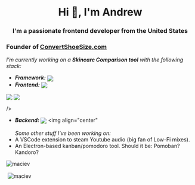 <h1 align="center">Hi 👋, I'm Andrew</h1>
<h3 align="center">I'm a passionate frontend developer from the United States</h3>

<h3>Founder of <a href="convertshoesize.com">ConvertShoeSize.com</a> </h3>


 <i>I’m currently working on a **Skincare Comparison tool** with the following stack:</i>
-  <i><b>Framework:</b></i> <img align="center" src="https://img.shields.io/badge/React-20232A?style=for-the-badge&logo=react&logoColor=61DAFB" />
 - <i><b>Frontend:</b></i>  <img align="center" src="https://img.shields.io/badge/Vite-B73BFE?style=for-the-badge&logo=vite&logoColor=FFD62E" />
 <img align="center" src="https://img.shields.io/badge/Tailwind_CSS-38B2AC?style=for-the-badge&logo=tailwind-css&logoColor=white" />
 <img align="center" src="https://img.shields.io/badge/shadcn%2Fui-000000?style=for-the-badge&logo=shadcnui&logoColor=white" />
 
 />
  - <i><b>Backend:</b></i> <img align="center" src="https://img.shields.io/badge/Supabase-181818?style=for-the-badge&logo=supabase&logoColor=white" /> <img align="center" 
<br></br>
<i>Some other stuff I've been working on:</i>
- A VSCode extension to steam Youtube audio (big fan of Low-Fi mixes).
- An Electron-based kanban/pomodoro tool. Should it be: Pomoban? Kandoro? 



<p align="left"> <img src="https://komarev.com/ghpvc/?username=maciev&label=Profile%20views&color=0e75b6&style=flat" alt="maciev" /> </p>
<p>&nbsp;<img align="center" src="https://github-readme-stats.vercel.app/api?username=maciev&show_icons=true&locale=en" alt="maciev" /></p>
